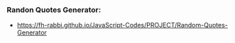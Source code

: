 ### Randon Quotes Generator:

- https://fh-rabbi.github.io/JavaScript-Codes/PROJECT/Random-Quotes-Generator


